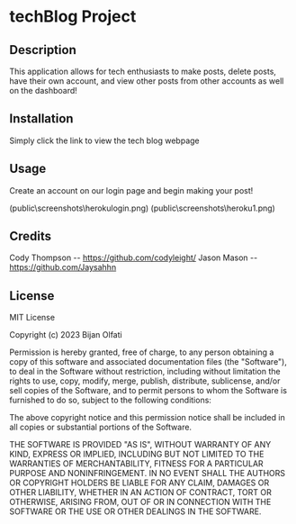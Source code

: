 # techBlog Project

## Description

This application allows for tech enthusiasts to make posts, delete posts, have their own account, and view other posts from other accounts as well on the dashboard!

## Installation

Simply click the link to view the tech blog webpage

## Usage

Create an account on our login page and begin making your post!

(public\screenshots\herokulogin.png)
(public\screenshots\heroku1.png)

## Credits

Cody Thompson -- https://github.com/codyleight/
Jason Mason -- https://github.com/Jaysahhn

## License

MIT License

Copyright (c) 2023 Bijan Olfati

Permission is hereby granted, free of charge, to any person obtaining a copy
of this software and associated documentation files (the "Software"), to deal
in the Software without restriction, including without limitation the rights
to use, copy, modify, merge, publish, distribute, sublicense, and/or sell
copies of the Software, and to permit persons to whom the Software is
furnished to do so, subject to the following conditions:

The above copyright notice and this permission notice shall be included in all
copies or substantial portions of the Software.

THE SOFTWARE IS PROVIDED "AS IS", WITHOUT WARRANTY OF ANY KIND, EXPRESS OR
IMPLIED, INCLUDING BUT NOT LIMITED TO THE WARRANTIES OF MERCHANTABILITY,
FITNESS FOR A PARTICULAR PURPOSE AND NONINFRINGEMENT. IN NO EVENT SHALL THE
AUTHORS OR COPYRIGHT HOLDERS BE LIABLE FOR ANY CLAIM, DAMAGES OR OTHER
LIABILITY, WHETHER IN AN ACTION OF CONTRACT, TORT OR OTHERWISE, ARISING FROM,
OUT OF OR IN CONNECTION WITH THE SOFTWARE OR THE USE OR OTHER DEALINGS IN THE
SOFTWARE.
